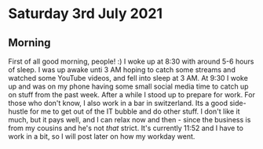# Saturday 3rd July 2021

## Morning

First of all good morning, people! :) I woke up at 8:30 with around 5-6 hours of sleep. I was up awake unti 3 AM hoping to catch some streams and watched some YouTube videos, and fell into sleep at 3 AM. At 9:30 I woke up and was on my phone having some small social media time to catch up on stuff from the past week. After a while I stood up to prepare for work. For those who don't know, I also work in a bar in switzerland. Its a good side-hustle for me to get out of the IT bubble and do other stuff. I don't like it much, but it pays well, and I can relax now and then - since the business is from my cousins and he's not _that_ strict. It's currently 11:52 and I have to work in a bit, so I will post later on how my workday went.
